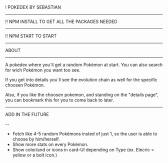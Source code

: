 ! POKEDEX BY SEBASTIAN

---

!! NPM INSTALL TO GET ALL THE PACKAGES NEEDED

---

!! NPM START TO START

---

ABOUT

---

A pokedex where you´ll get a random Pokémon at start.
You can also search for wich Pokémon you want too see.

If you get into details you´ll see the evolution chain as well for the specific choosen Pokémon.

Also, if you like the choosen pokemon, and standing on the "details page", you can bookmark this for you to come back to later.

---

ADD IN THE FUTURE

--

- Fetch like 4-5 random Pokémons insted of just 1, so the user is able to choose by him/herself.
- Show more stats on every Pokémon.
- Show color/and or icons in card-UI depending on Type (ex. Elecric = yellow or a bolt icon.)
